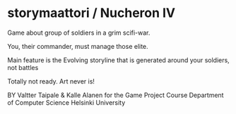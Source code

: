 # storymaattori / Nucheron IV

Game about group of soldiers in a grim scifi-war.

You, their commander, must manage those elite.


Main feature is the Evolving storyline that is generated around your soldiers, not battles

Totally not ready. Art never is!


BY Valtter Taipale & Kalle Alanen
for the Game Project Course 
Department of Computer Science
Helsinki University
